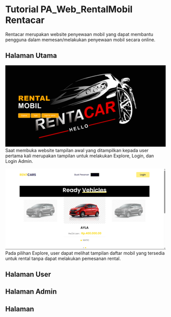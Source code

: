 # Tutorial PA_Web_RentalMobil Rentacar
Rentacar merupakan website penyewaan mobil yang dapat membantu pengguna dalam memesan/melakukan penyewaan mobil secara online.

## Halaman Utama
![image](https://github.com/Kelompok-1-B2/PA_Web_RentalMobil/blob/main/image/index%20page.png)
Saat membuka website tampilan awal yang ditampilkan kepada user pertama kali merupakan tampilan untuk melakukan Explore, Login, dan Login Admin.


![image](https://github.com/Kelompok-1-B2/PA_Web_RentalMobil/blob/main/image/Explore%20page.png)
Pada pilihan Explore, user dapat melihat tampilan daftar mobil yang tersedia untuk rental tanpa dapat melakukan pemesanan rental.

## Halaman User

## Halaman Admin

## Halaman 
